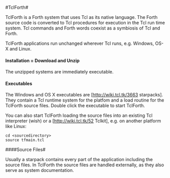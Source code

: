 #TclForth#

TclForth is a Forth system that uses Tcl as its native language. The Forth source code is converted to Tcl procedures for execution in the Tcl run time system. Tcl commands and Forth words coexist as a symbiosis of Tcl and Forth.

TclForth applications run unchanged wherever Tcl runs, e.g. Windows, OS-X and Linux.

#### Installation = Download and Unzip #

The unzipped systems are immediately executable.

#### Executables #

The Windows and OS X executables are [http://wiki.tcl.tk/3663 starpacks]. They contain a Tcl runtime system for the platfom and a load routine for the TclForth source files. Double click the executable to start TclForth. 

You can also start TclForth loading the source files into an existing Tcl interpreter (wish) or a [http://wiki.tcl.tk/52 Tclkit], e.g. on another platform like Linux:
```
cd <sourcedirectory>
source tfmain.tcl
```

####Source Files#

Usually a starpack contains every part of the application including the source files. In TclForth the source files are handled externally, as they also serve as system documentation.
